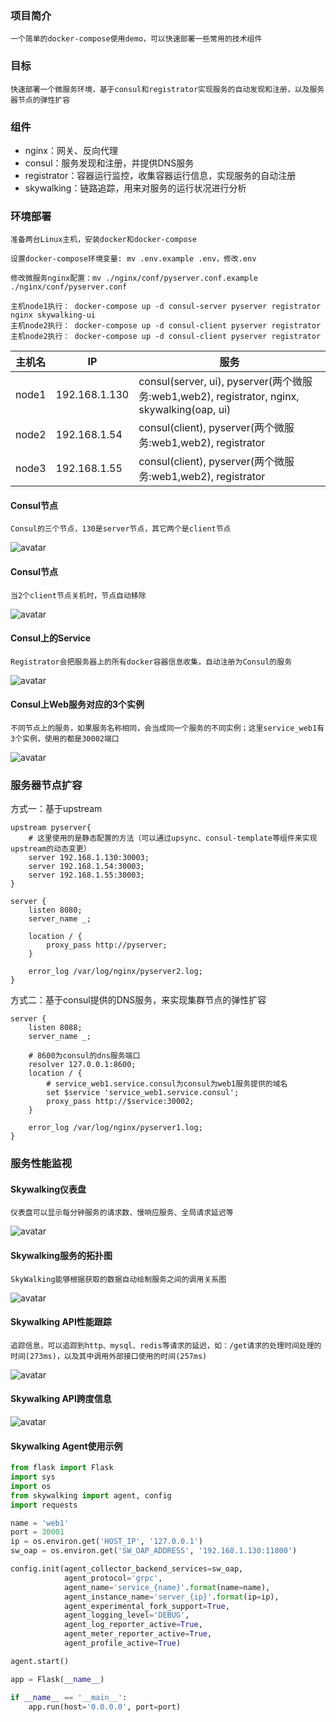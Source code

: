 ### 项目简介
    一个简单的docker-compose使用demo，可以快速部署一些常用的技术组件

### 目标
    快速部署一个微服务环境，基于consul和registrator实现服务的自动发现和注册，以及服务器节点的弹性扩容

### 组件
- nginx：网关、反向代理
- consul：服务发现和注册，并提供DNS服务
- registrator：容器运行监控，收集容器运行信息，实现服务的自动注册
- skywalking：链路追踪，用来对服务的运行状况进行分析

### 环境部署
    准备两台Linux主机，安装docker和docker-compose

    设置docker-compose环境变量: mv .env.example .env，修改.env

    修改微服务nginx配置：mv ./nginx/conf/pyserver.conf.example ./nginx/conf/pyserver.conf

    主机node1执行： docker-compose up -d consul-server pyserver registrator nginx skywalking-ui
    主机node2执行： docker-compose up -d consul-client pyserver registrator 
    主机node2执行： docker-compose up -d consul-client pyserver registrator

|主机名	| IP |	服务|
|  ----  | ----  |----  |
|node1   |192.168.1.130	|consul(server, ui), pyserver(两个微服务:web1,web2), registrator, nginx, skywalking(oap, ui)|
|node2   |192.168.1.54 |consul(client), pyserver(两个微服务:web1,web2), registrator|
|node3   |192.168.1.55 |consul(client), pyserver(两个微服务:web1,web2), registrator|

#### Consul节点
    Consul的三个节点，130是server节点，其它两个是client节点
![avatar](images/consul_1.png)

#### Consul节点
    当2个client节点关机时，节点自动移除
![avatar](images/consul_1.png)

#### Consul上的Service
    Registrator会把服务器上的所有docker容器信息收集，自动注册为Consul的服务
![avatar](images/consul_2.png)

#### Consul上Web服务对应的3个实例
    不同节点上的服务，如果服务名称相同，会当成同一个服务的不同实例；这里service_web1有3个实例，使用的都是30002端口
![avatar](images/consul_3.png)


### 服务器节点扩容
方式一：基于upstream

```
upstream pyserver{
    # 这里使用的是静态配置的方法（可以通过upsync、consul-template等组件来实现upstream的动态变更）
    server 192.168.1.130:30003;
    server 192.168.1.54:30003;
    server 192.168.1.55:30003;
}

server {
    listen 8080;
    server_name _;

    location / {
        proxy_pass http://pyserver;
    }

    error_log /var/log/nginx/pyserver2.log;
}
```

方式二：基于consul提供的DNS服务，来实现集群节点的弹性扩容

```
server {
    listen 8088;
    server_name _;

    # 8600为consul的dns服务端口
    resolver 127.0.0.1:8600;
    location / {
        # service_web1.service.consul为consul为web1服务提供的域名
        set $service 'service_web1.service.consul';
        proxy_pass http://$service:30002;
    }

    error_log /var/log/nginx/pyserver1.log;
}
```

### 服务性能监视

#### Skywalking仪表盘
    仪表盘可以显示每分钟服务的请求数、慢响应服务、全局请求延迟等
![avatar](images/sw_3.png)

#### Skywalking服务的拓扑图
    SkyWalking能够根据获取的数据自动绘制服务之间的调用关系图
![avatar](images/sw_4.png)

#### Skywalking API性能跟踪
    追踪信息，可以追踪到http、mysql、redis等请求的延迟，如：/get请求的处理时间处理的时间(273ms)，以及其中调用外部接口使用的时间(257ms)
![avatar](images/sw_1.png)

#### Skywalking API跨度信息
    
![avatar](images/sw_2.png)

#### Skywalking Agent使用示例

```python
from flask import Flask
import sys
import os
from skywalking import agent, config
import requests

name = 'web1'
port = 30001
ip = os.environ.get('HOST_IP', '127.0.0.1') 
sw_oap = os.environ.get('SW_OAP_ADDRESS', '192.168.1.130:11800')

config.init(agent_collector_backend_services=sw_oap, 
            agent_protocol='grpc',
            agent_name='service_{name}'.format(name=name),
            agent_instance_name='server_{ip}'.format(ip=ip),
            agent_experimental_fork_support=True,
            agent_logging_level='DEBUG',
            agent_log_reporter_active=True,
            agent_meter_reporter_active=True,
            agent_profile_active=True)

agent.start()

app = Flask(__name__)

if __name__ == '__main__':
    app.run(host='0.0.0.0', port=port)

```